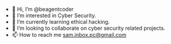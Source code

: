 - 👋 Hi, I’m @beagentcoder
- 👀 I’m interested in Cyber Security.
- 🌱 I’m currently learning ethical hacking.
- 💞️ I’m looking to collaborate on cyber security related projects.
- 📫 How to reach me sam.inbox.pc@gmail.com

<!---
beagentcoder/beagentcoder is a ✨ special ✨ repository because its `README.md` (this file) appears on your GitHub profile.
You can click the Preview link to take a look at your changes.
--->
